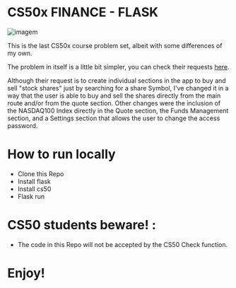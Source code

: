 # CS50x FINANCE - FLASK

![imagem](https://github.com/teltomas/cs50x_projs/assets/120340998/56fcaf82-6e33-4293-a8da-a1d55c0681a0)

This is the last CS50x course problem set, albeit with some differences of my own.

The problem in itself is a little bit simpler, you can check their requests [here](https://cs50.harvard.edu/x/2023/psets/9/finance/).

Although their request is to create individual sections in the app to buy and sell "stock shares" just by searching for a share Symbol, I've changed it in a way that the user is able to buy and sell the shares directly from the main route and/or from the quote section.
Other changes were the inclusion of the NASDAQ100 Index directly in the Quote section, the Funds Management section, and a Settings section that allows the user to change the access password.

# How to run locally

- Clone this Repo
- Install flask
- Install cs50
- Flask run

# CS50 students beware! :
- The code in this Repo will not be accepted by the CS50 Check function.

# Enjoy!
